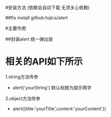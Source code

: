 #安装方法 (依赖会自动下载 无须关心依赖)

##fis install github:hqlcs/alert

#主要作用

##封装alert 统一弹出层

# 相关的API如下所示

1.string方法传参

*	alert('yourString') 默认标题为提示两字

2.object方法传参 

*	alert({title:'yourTitle',content:'yourContent'})